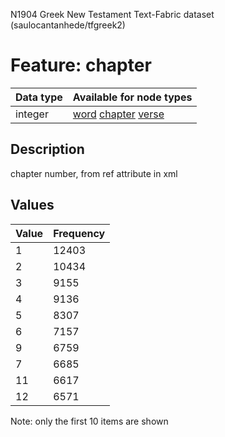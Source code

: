 <p>N1904 Greek New Testament Text-Fabric dataset (saulocantanhede/tfgreek2)</p>

<h1>Feature: chapter</h1>

<table>
<thead>
<tr>
  <th>Data type</th>
  <th>Available for node types</th>
</tr>
</thead>
<tbody>
<tr>
  <td>integer</td>
  <td><A HREF="featurebynodetype.md#word">word</A> <A HREF="featurebynodetype.md#chapter">chapter</A> <A HREF="featurebynodetype.md#verse">verse</A></td>
</tr>
</tbody>
</table>

<h2>Description</h2>

<p>chapter number, from ref attribute in xml</p>

<h2>Values</h2>

<table>
<thead>
<tr>
  <th>Value</th>
  <th>Frequency</th>
</tr>
</thead>
<tbody>
<tr>
  <td>1</td>
  <td>12403</td>
</tr>
<tr>
  <td>2</td>
  <td>10434</td>
</tr>
<tr>
  <td>3</td>
  <td>9155</td>
</tr>
<tr>
  <td>4</td>
  <td>9136</td>
</tr>
<tr>
  <td>5</td>
  <td>8307</td>
</tr>
<tr>
  <td>6</td>
  <td>7157</td>
</tr>
<tr>
  <td>9</td>
  <td>6759</td>
</tr>
<tr>
  <td>7</td>
  <td>6685</td>
</tr>
<tr>
  <td>11</td>
  <td>6617</td>
</tr>
<tr>
  <td>12</td>
  <td>6571</td>
</tr>
</tbody>
</table>

<p>Note: only the first 10 items are shown</p>

